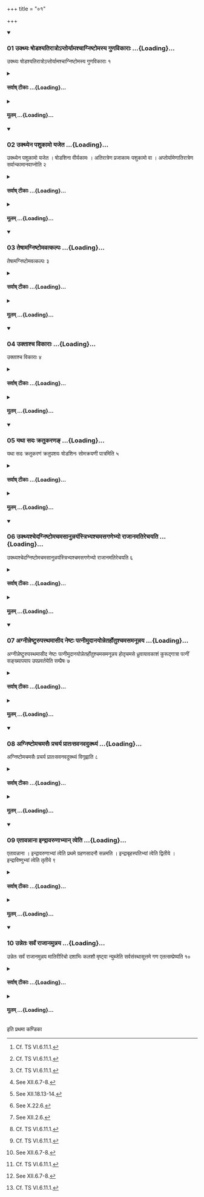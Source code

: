 +++
title = "०१"

+++

<div class="js_include" includetitle="true" newlevelforh1="3" unfilled url="/vedAH_yajuH/taittirIyam/sUtram/ApastambaH/shrautam/vishvAsa-prastutiH/14/01/01_ukthyaH_ShoDashyatirAtro-ptoryAmashchAgniShTomasya_guNavikArAH.md">
<details open><summary><h3>01 उक्थ्यः षोडश्यतिरात्रोऽप्तोर्यामश्चाग्निष्टोमस्य गुणविकाराः ...{Loading}...</h3></summary>

उक्थ्यः षोडश्यतिरात्रोऽप्तोर्यामश्चाग्निष्टोमस्य गुणविकाराः १
</details>
</div>
<div class="js_include collapsed" newlevelforh1="4" title="सर्वाष् टीकाः" unfilled url="/vedAH_yajuH/taittirIyam/sUtram/ApastambaH/shrautam/sarvASh_TIkAH/14/01/01_ukthyaH_ShoDashyatirAtro-ptoryAmashchAgniShTomasya_guNavikArAH.md">
<details><summary><h4>सर्वाष् टीकाः ...{Loading}...</h4></summary>
<details><summary>थिते</summary>

1. Ukthya, Ṣoḍaśin, Atirātra, Aptoryāma are the modifications of the Agniṣṭoma.  

</details>
</details>
</div>
<div class="js_include collapsed" newlevelforh1="4" title="मूलम्" unfilled url="/vedAH_yajuH/taittirIyam/sUtram/ApastambaH/shrautam/mUlam/14/01/01_ukthyaH_ShoDashyatirAtro-ptoryAmashchAgniShTomasya_guNavikArAH.md">
<details><summary><h4>मूलम् ...{Loading}...</h4></summary>

उक्थ्यः षोडश्यतिरात्रोऽप्तोर्यामश्चाग्निष्टोमस्य गुणविकाराः १
</details>
</div>
<div class="js_include" includetitle="true" newlevelforh1="3" unfilled url="/vedAH_yajuH/taittirIyam/sUtram/ApastambaH/shrautam/vishvAsa-prastutiH/14/01/02_ukthyena_pashukAmo_yajeta.md">
<details open><summary><h3>02 उक्थ्येन पशुकामो यजेत ...{Loading}...</h3></summary>

उक्थ्येन पशुकामो यजेत । षोडशिना वीर्यकामः । अतिरात्रेण प्रजाकामः पशुकामो वा । अप्तोर्यामेणातिरात्रेण सर्वान्कामानवाप्नोति २
</details>
</div>
<div class="js_include collapsed" newlevelforh1="4" title="सर्वाष् टीकाः" unfilled url="/vedAH_yajuH/taittirIyam/sUtram/ApastambaH/shrautam/sarvASh_TIkAH/14/01/02_ukthyena_pashukAmo_yajeta.md">
<details><summary><h4>सर्वाष् टीकाः ...{Loading}...</h4></summary>
<details><summary>थिते</summary>

2. (A sacrificer) desirous of cattle should perform an Ukthya sacrifice; ...desirous of power a Ṣoḍaśin, ...desirous of progeny or desirous of cattle Atirātra...; (the sacrificer) obtains all the desired (things) by means of Aptoryāma-Atirātra.[^1]  

[^1]: Cf. TS VI.6.11.1. 
</details>
</details>
</div>
<div class="js_include collapsed" newlevelforh1="4" title="मूलम्" unfilled url="/vedAH_yajuH/taittirIyam/sUtram/ApastambaH/shrautam/mUlam/14/01/02_ukthyena_pashukAmo_yajeta.md">
<details><summary><h4>मूलम् ...{Loading}...</h4></summary>

उक्थ्येन पशुकामो यजेत । षोडशिना वीर्यकामः । अतिरात्रेण प्रजाकामः पशुकामो वा । अप्तोर्यामेणातिरात्रेण सर्वान्कामानवाप्नोति २
</details>
</div>
<div class="js_include" includetitle="true" newlevelforh1="3" unfilled url="/vedAH_yajuH/taittirIyam/sUtram/ApastambaH/shrautam/vishvAsa-prastutiH/14/01/03_teShAmagniShTomavatkalpaH.md">
<details open><summary><h3>03 तेषामग्निष्टोमवत्कल्पः ...{Loading}...</h3></summary>

तेषामग्निष्टोमवत्कल्पः ३
</details>
</div>
<div class="js_include collapsed" newlevelforh1="4" title="सर्वाष् टीकाः" unfilled url="/vedAH_yajuH/taittirIyam/sUtram/ApastambaH/shrautam/sarvASh_TIkAH/14/01/03_teShAmagniShTomavatkalpaH.md">
<details><summary><h4>सर्वाष् टीकाः ...{Loading}...</h4></summary>
<details><summary>थिते</summary>

3. Their procedure is similar to that of the Agniṣṭoma.  
</details>
</details>
</div>
<div class="js_include collapsed" newlevelforh1="4" title="मूलम्" unfilled url="/vedAH_yajuH/taittirIyam/sUtram/ApastambaH/shrautam/mUlam/14/01/03_teShAmagniShTomavatkalpaH.md">
<details><summary><h4>मूलम् ...{Loading}...</h4></summary>

तेषामग्निष्टोमवत्कल्पः ३
</details>
</div>
<div class="js_include" includetitle="true" newlevelforh1="3" unfilled url="/vedAH_yajuH/taittirIyam/sUtram/ApastambaH/shrautam/vishvAsa-prastutiH/14/01/04_uktAshcha_vikArAH.md">
<details open><summary><h3>04 उक्ताश्च विकाराः ...{Loading}...</h3></summary>

उक्ताश्च विकाराः ४
</details>
</div>
<div class="js_include collapsed" newlevelforh1="4" title="सर्वाष् टीकाः" unfilled url="/vedAH_yajuH/taittirIyam/sUtram/ApastambaH/shrautam/sarvASh_TIkAH/14/01/04_uktAshcha_vikArAH.md">
<details><summary><h4>सर्वाष् टीकाः ...{Loading}...</h4></summary>
<details><summary>थिते</summary>

4. And the modifications (in them) have been told (earlier).[^1]   

[^1]: For the details see the next Sūtra. 
</details>
</details>
</div>
<div class="js_include collapsed" newlevelforh1="4" title="मूलम्" unfilled url="/vedAH_yajuH/taittirIyam/sUtram/ApastambaH/shrautam/mUlam/14/01/04_uktAshcha_vikArAH.md">
<details><summary><h4>मूलम् ...{Loading}...</h4></summary>

उक्ताश्च विकाराः ४
</details>
</div>
<div class="js_include" includetitle="true" newlevelforh1="3" unfilled url="/vedAH_yajuH/taittirIyam/sUtram/ApastambaH/shrautam/vishvAsa-prastutiH/14/01/05_yathA_sadaH_kratukaraNa~N.md">
<details open><summary><h3>05 यथा सदः क्रतुकरणङ् ...{Loading}...</h3></summary>

यथा सदः क्रतुकरणं क्रतुपशवः षोडशिनः सोमक्रयणी पात्रमिति ५
</details>
</div>
<div class="js_include collapsed" newlevelforh1="4" title="सर्वाष् टीकाः" unfilled url="/vedAH_yajuH/taittirIyam/sUtram/ApastambaH/shrautam/sarvASh_TIkAH/14/01/05_yathA_sadaH_kratukaraNa~N.md">
<details><summary><h4>सर्वाष् टीकाः ...{Loading}...</h4></summary>
<details><summary>थिते</summary>

5. Thus the Sadas,[^1] the Kratukaraṇa,[^2] the animals (to be offered) (in various) sacrifices,[^3] the Soma-purchasing-cow[^4] and the vessel[^5] in connection with Ṣoḍaśin (these details have been already told).  

[^1]: See XI.10.13.  

[^2]: See XII.6.7-8.  

[^3]: See XII.18.13-14.  

[^4]: See X.22.6.  

[^5]: See XII.2.6. 
</details>
</details>
</div>
<div class="js_include collapsed" newlevelforh1="4" title="मूलम्" unfilled url="/vedAH_yajuH/taittirIyam/sUtram/ApastambaH/shrautam/mUlam/14/01/05_yathA_sadaH_kratukaraNa~N.md">
<details><summary><h4>मूलम् ...{Loading}...</h4></summary>

यथा सदः क्रतुकरणं क्रतुपशवः षोडशिनः सोमक्रयणी पात्रमिति ५
</details>
</div>
<div class="js_include" includetitle="true" newlevelforh1="3" unfilled url="/vedAH_yajuH/taittirIyam/sUtram/ApastambaH/shrautam/vishvAsa-prastutiH/14/01/06_ukthyashchedagniShTomachamasAnunnayaMstribhyashchamasagaNebhyo_rAjAnamatirechayati.md">
<details open><summary><h3>06 उक्थ्यश्चेदग्निष्टोमचमसानुन्नयंस्त्रिभ्यश्चमसगणेभ्यो राजानमतिरेचयति ...{Loading}...</h3></summary>

उक्थ्यश्चेदग्निष्टोमचमसानुन्नयंस्त्रिभ्यश्चमसगणेभ्यो राजानमतिरेचयति ६
</details>
</div>
<div class="js_include collapsed" newlevelforh1="4" title="सर्वाष् टीकाः" unfilled url="/vedAH_yajuH/taittirIyam/sUtram/ApastambaH/shrautam/sarvASh_TIkAH/14/01/06_ukthyashchedagniShTomachamasAnunnayaMstribhyashchamasagaNebhyo_rAjAnamatirechayati.md">
<details><summary><h4>सर्वाष् टीकाः ...{Loading}...</h4></summary>
<details><summary>थिते</summary>

6. If it is Ukthya (the Adhvaryu), at the time of filling the goblets connected with Agniṣṭoma-stotra causes the king (Soma) to remain for the three groups of goblets. 
</details>
</details>
</div>
<div class="js_include collapsed" newlevelforh1="4" title="मूलम्" unfilled url="/vedAH_yajuH/taittirIyam/sUtram/ApastambaH/shrautam/mUlam/14/01/06_ukthyashchedagniShTomachamasAnunnayaMstribhyashchamasagaNebhyo_rAjAnamatirechayati.md">
<details><summary><h4>मूलम् ...{Loading}...</h4></summary>

उक्थ्यश्चेदग्निष्टोमचमसानुन्नयंस्त्रिभ्यश्चमसगणेभ्यो राजानमतिरेचयति ६
</details>
</div>
<div class="js_include" includetitle="true" newlevelforh1="3" unfilled url="/vedAH_yajuH/taittirIyam/sUtram/ApastambaH/shrautam/vishvAsa-prastutiH/14/01/07_agnInneShTurupasthamAsIda_neShTaH_patnImudAnayonnetarhotushchamasamanUnnaya.md">
<details open><summary><h3>07 अग्नीन्नेष्टुरुपस्थमासीद नेष्टः पत्नीमुदानयोन्नेतर्होतुश्चमसमनून्नय ...{Loading}...</h3></summary>

अग्नीन्नेष्टुरुपस्थमासीद नेष्टः पत्नीमुदानयोन्नेतर्होतुश्चमसमनून्नय होतृचमसे ध्रुवायावकाशं कुरूद्गात्रा पत्नीं सङ्ख्यापयाप उपप्रवर्तयेति सम्प्रैषः ७
</details>
</div>
<div class="js_include collapsed" newlevelforh1="4" title="सर्वाष् टीकाः" unfilled url="/vedAH_yajuH/taittirIyam/sUtram/ApastambaH/shrautam/sarvASh_TIkAH/14/01/07_agnInneShTurupasthamAsIda_neShTaH_patnImudAnayonnetarhotushchamasamanUnnaya.md">
<details><summary><h4>सर्वाष् टीकाः ...{Loading}...</h4></summary>
<details><summary>थिते</summary>

7. The order (to be uttered by the Adhvaryu is as follows): “O Āgnīdhra; do you sit upon the lap of the Neṣṭr̥. O Neṣṭr̥, do you bring the wife of the sacrificer (towards the Udgātr̥). O Unnetr̥, do you fill the goblets after the Hotr̥'s goblet has been filled, do you leave some space for the Dhruva in the Hotr̥'s goblet. (O Neṣṭr̥) cause the wife of the sacrificer to be seen by the Udgātr̥; O sacrificer's wife, do you make the water flow down.”[^1]   

[^1]: All these words have been repeated from XIII. 14.11.  
</details>
</details>
</div>
<div class="js_include collapsed" newlevelforh1="4" title="मूलम्" unfilled url="/vedAH_yajuH/taittirIyam/sUtram/ApastambaH/shrautam/mUlam/14/01/07_agnInneShTurupasthamAsIda_neShTaH_patnImudAnayonnetarhotushchamasamanUnnaya.md">
<details><summary><h4>मूलम् ...{Loading}...</h4></summary>

अग्नीन्नेष्टुरुपस्थमासीद नेष्टः पत्नीमुदानयोन्नेतर्होतुश्चमसमनून्नय होतृचमसे ध्रुवायावकाशं कुरूद्गात्रा पत्नीं सङ्ख्यापयाप उपप्रवर्तयेति सम्प्रैषः ७
</details>
</div>
<div class="js_include" includetitle="true" newlevelforh1="3" unfilled url="/vedAH_yajuH/taittirIyam/sUtram/ApastambaH/shrautam/vishvAsa-prastutiH/14/01/08_agniShTomachamasaiH_pracharya_prAtaHsavanavadukthyaM.md">
<details open><summary><h3>08 अग्निष्टोमचमसैः प्रचर्य प्रातःसवनवदुक्थ्यं ...{Loading}...</h3></summary>

अग्निष्टोमचमसैः प्रचर्य प्रातःसवनवदुक्थ्यं विगृह्णाति ८
</details>
</div>
<div class="js_include collapsed" newlevelforh1="4" title="सर्वाष् टीकाः" unfilled url="/vedAH_yajuH/taittirIyam/sUtram/ApastambaH/shrautam/sarvASh_TIkAH/14/01/08_agniShTomachamasaiH_pracharya_prAtaHsavanavadukthyaM.md">
<details><summary><h4>सर्वाष् टीकाः ...{Loading}...</h4></summary>
<details><summary>थिते</summary>

8. After the Adhvaryu has performed the ritual of goblets connected with the Agniṣṭoma-stotra,[^1] he divides the Ukthya (scoop) in the same manner as that in the morning pressing.[^2]   

[^1]: See XIII.16.7-8.  

[^2]: See XII.28.11, 29.4, 8.  
</details>
</details>
</div>
<div class="js_include collapsed" newlevelforh1="4" title="मूलम्" unfilled url="/vedAH_yajuH/taittirIyam/sUtram/ApastambaH/shrautam/mUlam/14/01/08_agniShTomachamasaiH_pracharya_prAtaHsavanavadukthyaM.md">
<details><summary><h4>मूलम् ...{Loading}...</h4></summary>

अग्निष्टोमचमसैः प्रचर्य प्रातःसवनवदुक्थ्यं विगृह्णाति ८
</details>
</div>
<div class="js_include" includetitle="true" newlevelforh1="3" unfilled url="/vedAH_yajuH/taittirIyam/sUtram/ApastambaH/shrautam/vishvAsa-prastutiH/14/01/09_etAvannAnA_indrAvaruNAbhyAn_tveti.md">
<details open><summary><h3>09 एतावन्नाना इन्द्रावरुणाभ्यान् त्वेति ...{Loading}...</h3></summary>

एतावन्नाना । इन्द्रावरुणाभ्यां त्वेति प्रथमे ग्रहणसादनौ सन्नमति । इन्द्राबृहस्पतिभ्यां त्वेति द्वितीये । इन्द्राविष्णुभ्यां त्वेति तृतीये ९
</details>
</div>
<div class="js_include collapsed" newlevelforh1="4" title="सर्वाष् टीकाः" unfilled url="/vedAH_yajuH/taittirIyam/sUtram/ApastambaH/shrautam/sarvASh_TIkAH/14/01/09_etAvannAnA_indrAvaruNAbhyAn_tveti.md">
<details><summary><h4>सर्वाष् टीकाः ...{Loading}...</h4></summary>
<details><summary>थिते</summary>

9. (Only) this much is different: He modifies the formulae[^1] for filling and depositing (the cups) with indrāvaruṇābhyāṁ tvā at the time of the first (Ukthya-graha); with indrābr̥haspatibhyāṁ tvā at the time of the second; (and) with indrāviṣṇubhyāṁ tvā at the time of the third.[^2]  

[1]: Given in XI.28.11; 29.4 and 29.8.   

[^2]: Cf. KS IV.6; MS.IV.6.5.   
</details>
</details>
</div>
<div class="js_include collapsed" newlevelforh1="4" title="मूलम्" unfilled url="/vedAH_yajuH/taittirIyam/sUtram/ApastambaH/shrautam/mUlam/14/01/09_etAvannAnA_indrAvaruNAbhyAn_tveti.md">
<details><summary><h4>मूलम् ...{Loading}...</h4></summary>

एतावन्नाना । इन्द्रावरुणाभ्यां त्वेति प्रथमे ग्रहणसादनौ सन्नमति । इन्द्राबृहस्पतिभ्यां त्वेति द्वितीये । इन्द्राविष्णुभ्यां त्वेति तृतीये ९
</details>
</div>
<div class="js_include" includetitle="true" newlevelforh1="3" unfilled url="/vedAH_yajuH/taittirIyam/sUtram/ApastambaH/shrautam/vishvAsa-prastutiH/14/01/10_unnetaH_sarvaM_rAjAnamunnaya.md">
<details open><summary><h3>10 उन्नेतः सर्वं राजानमुन्नय ...{Loading}...</h3></summary>

उन्नेतः सर्वं राजानमुन्नय मातिरीरिचो दशाभिः कलशौ मृष्ट्वा न्युब्जेति सर्वसंस्थासूत्तमे गण एतत्सम्प्रेष्यति १०
</details>
</div>
<div class="js_include collapsed" newlevelforh1="4" title="सर्वाष् टीकाः" unfilled url="/vedAH_yajuH/taittirIyam/sUtram/ApastambaH/shrautam/sarvASh_TIkAH/14/01/10_unnetaH_sarvaM_rAjAnamunnaya.md">
<details><summary><h4>सर्वाष् टीकाः ...{Loading}...</h4></summary>
<details><summary>थिते</summary>

10. In all the Soma-sacrificial institutes, (after the ritual of) the last group (of goblets is performed) the Adhvaryu orders: “O Unnetr̥, do you fill all the king (Soma); do not let it remain over; having rubbed the jars by means of fringes place them turned down upwards.[^1]  

[^1]: See XIII. 15.2.  
</details>
</details>
</div>
<div class="js_include collapsed" newlevelforh1="4" title="मूलम्" unfilled url="/vedAH_yajuH/taittirIyam/sUtram/ApastambaH/shrautam/mUlam/14/01/10_unnetaH_sarvaM_rAjAnamunnaya.md">
<details><summary><h4>मूलम् ...{Loading}...</h4></summary>

उन्नेतः सर्वं राजानमुन्नय मातिरीरिचो दशाभिः कलशौ मृष्ट्वा न्युब्जेति सर्वसंस्थासूत्तमे गण एतत्सम्प्रेष्यति १०
</details>
</div>





  
इति प्रथमा कण्डिका 
